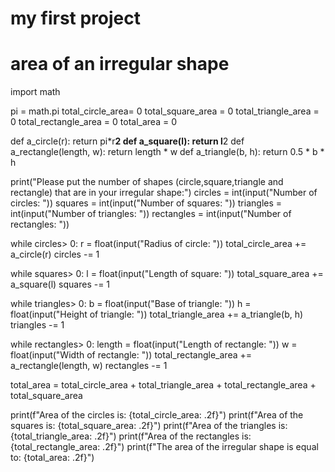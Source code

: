 
# my first project

# area of an irregular shape

import math

pi = math.pi
total_circle_area= 0
total_square_area = 0
total_triangle_area = 0
total_rectangle_area = 0
total_area = 0

def a_circle(r):
    return pi*r**2
def a_square(l):
    return l**2
def a_rectangle(length, w):
    return length * w
def a_triangle(b, h):
    return 0.5 * b * h

print("Please put the number of shapes (circle,square,triangle and rectangle) that are in your irregular shape:")
circles = int(input("Number of circles: "))
squares = int(input("Number of squares: "))
triangles = int(input("Number of triangles: "))
rectangles = int(input("Number of rectangles: "))

while circles> 0:
    r = float(input("Radius of circle: "))
    total_circle_area += a_circle(r)
    circles -= 1

while squares> 0:
    l = float(input("Length of square: "))
    total_square_area += a_square(l)
    squares -= 1

while triangles> 0:
    b = float(input("Base of triangle: "))
    h = float(input("Height of triangle: "))
    total_triangle_area += a_triangle(b, h)
    triangles -= 1

while rectangles> 0:
    length = float(input("Length of rectangle: "))
    w = float(input("Width of rectangle: "))
    total_rectangle_area += a_rectangle(length, w)
    rectangles -= 1

total_area = total_circle_area + total_triangle_area + total_rectangle_area + total_square_area

print(f"Area of the circles is: {total_circle_area: .2f}")
print(f"Area of the squares is: {total_square_area: .2f}")
print(f"Area of the triangles is: {total_triangle_area: .2f}")
print(f"Area of the rectangles is: {total_rectangle_area: .2f}")
print(f"The area of the irregular shape is equal to: {total_area: .2f}")

